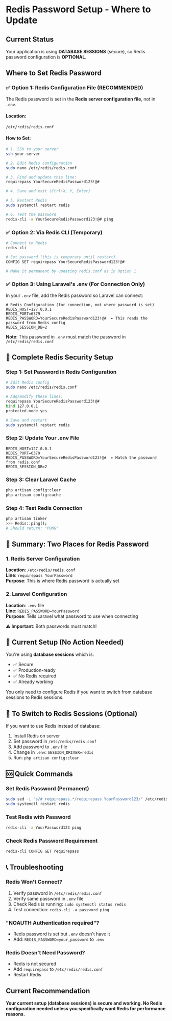 # Redis Password Setup - Where to Update

## Current Status
Your application is using **DATABASE SESSIONS** (secure), so Redis password configuration is **OPTIONAL**.

## Where to Set Redis Password

### ✅ Option 1: Redis Configuration File (RECOMMENDED)

The Redis password is set in the **Redis server configuration file**, not in `.env`.

#### Location:
```
/etc/redis/redis.conf
```

#### How to Set:
```bash
# 1. SSH to your server
ssh your-server

# 2. Edit Redis configuration
sudo nano /etc/redis/redis.conf

# 3. Find and update this line:
requirepass YourSecureRedisPassword123!@#

# 4. Save and exit (Ctrl+X, Y, Enter)

# 5. Restart Redis
sudo systemctl restart redis

# 6. Test the password
redis-cli -a YourSecureRedisPassword123!@# ping
```

### ✅ Option 2: Via Redis CLI (Temporary)

```bash
# Connect to Redis
redis-cli

# Set password (this is temporary until restart)
CONFIG SET requirepass YourSecureRedisPassword123!@#

# Make it permanent by updating redis.conf as in Option 1
```

### ✅ Option 3: Using Laravel's .env (For Connection Only)

In your `.env` file, add the Redis password so Laravel can connect:

```env
# Redis Configuration (for connection, not where password is set)
REDIS_HOST=127.0.0.1
REDIS_PORT=6379
REDIS_PASSWORD=YourSecureRedisPassword123!@#  ← This reads the password from Redis config
REDIS_SESSION_DB=2
```

**Note**: This password in `.env` must match the password in `/etc/redis/redis.conf`

## 🔐 Complete Redis Security Setup

### Step 1: Set Password in Redis Configuration
```bash
# Edit Redis config
sudo nano /etc/redis/redis.conf

# Add/modify these lines:
requirepass YourSecureRedisPassword123!@#
bind 127.0.0.1
protected-mode yes

# Save and restart
sudo systemctl restart redis
```

### Step 2: Update Your .env File
```env
REDIS_HOST=127.0.0.1
REDIS_PORT=6379
REDIS_PASSWORD=YourSecureRedisPassword123!@#  ← Match the password from redis.conf
REDIS_SESSION_DB=2
```

### Step 3: Clear Laravel Cache
```bash
php artisan config:clear
php artisan config:cache
```

### Step 4: Test Redis Connection
```bash
php artisan tinker
>>> Redis::ping();
# Should return: "PONG"
```

## 📍 Summary: Two Places for Redis Password

### 1. Redis Server Configuration
**Location**: `/etc/redis/redis.conf`  
**Line**: `requirepass YourPassword`  
**Purpose**: This is where Redis password is actually set

### 2. Laravel Configuration
**Location**: `.env` file  
**Line**: `REDIS_PASSWORD=YourPassword`  
**Purpose**: Tells Laravel what password to use when connecting

**⚠️ Important**: Both passwords must match!

## 🎯 Current Setup (No Action Needed)

You're using **database sessions** which is:
- ✅ Secure
- ✅ Production-ready
- ✅ No Redis required
- ✅ Already working

You only need to configure Redis if you want to switch from database sessions to Redis sessions.

## 🔄 To Switch to Redis Sessions (Optional)

If you want to use Redis instead of database:

1. Install Redis on server
2. Set password in `/etc/redis/redis.conf`
3. Add password to `.env` file
4. Change in `.env`: `SESSION_DRIVER=redis`
5. Run: `php artisan config:clear`

## 🆘 Quick Commands

### Set Redis Password (Permanent)
```bash
sudo sed -i "s/# requirepass.*/requirepass YourPassword123/" /etc/redis/redis.conf
sudo systemctl restart redis
```

### Test Redis with Password
```bash
redis-cli -a YourPassword123 ping
```

### Check Redis Password Requirement
```bash
redis-cli CONFIG GET requirepass
```

## 📞 Troubleshooting

### Redis Won't Connect?
1. Verify password in `/etc/redis/redis.conf`
2. Verify same password in `.env` file
3. Check Redis is running: `sudo systemctl status redis`
4. Test connection: `redis-cli -a password ping`

### "NOAUTH Authentication required"?
- Redis password is set but `.env` doesn't have it
- Add: `REDIS_PASSWORD=your_password` to `.env`

### Redis Doesn't Need Password?
- Redis is not secured
- Add `requirepass` to `/etc/redis/redis.conf`
- Restart Redis

## Current Recommendation

**Your current setup (database sessions) is secure and working. No Redis configuration needed unless you specifically want Redis for performance reasons.**

